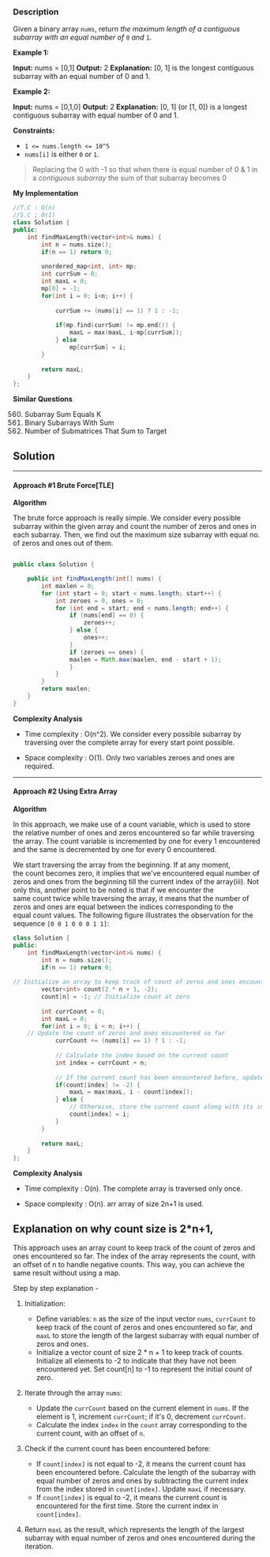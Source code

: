 ### Description

Given a binary array `nums`, return _the maximum length of a contiguous subarray with an equal number of_ `0` _and_ `1`.

**Example 1:**

**Input:** nums = \[0,1]
**Output:** 2
**Explanation:** \[0, 1] is the longest contiguous subarray with an equal number of 0 and 1.

**Example 2:**

**Input:** nums = \[0,1,0]
**Output:** 2
**Explanation:** \[0, 1] (or \[1, 0]) is a longest contiguous subarray with equal number of 0 and 1.

**Constraints:**

- `1 <= nums.length <= 10^5`
- `nums[i]` is either `0` or `1`.

> Replacing the 0 with -1 so that when there is equal number of 0 & 1 in a _contiguous subarray_ the sum of that subarray becomes 0

**My Implementation**

```cpp
//T.C : O(n)
//S.C : O(1)
class Solution {
public:
    int findMaxLength(vector<int>& nums) {
        int n = nums.size();
        if(n == 1) return 0;
        
        unordered_map<int, int> mp;
        int currSum = 0;
        int maxL = 0;
        mp[0] = -1;
        for(int i = 0; i<n; i++) {
            
            currSum += (nums[i] == 1) ? 1 : -1;
            
            if(mp.find(currSum) != mp.end()) {
                maxL = max(maxL, i-mp[currSum]);
            } else
                mp[currSum] = i;
        }
        
        return maxL;
    }
};
```

**Similar Questions**

 560. Subarray Sum Equals K
 930. Binary Subarrays With Sum
 1074. Number of Submatrices That Sum to Target

## Solution

---

#### Approach #1 Brute Force[TLE]
**Algorithm**

The brute force approach is really simple. We consider every possible subarray within the given array and count the number of zeros and ones in each subarray. Then, we find out the maximum size subarray with equal no. of zeros and ones out of them.

```java

public class Solution {

    public int findMaxLength(int[] nums) {
        int maxlen = 0;
        for (int start = 0; start < nums.length; start++) {
            int zeroes = 0, ones = 0;
            for (int end = start; end < nums.length; end++) {
                if (nums[end] == 0) {
                    zeroes++;
                } else {
                    ones++;
                }
                if (zeroes == ones) {
                maxlen = Math.max(maxlen, end - start + 1);
                }
            }
        }
        return maxlen;
    }
}

```

**Complexity Analysis**

- Time complexity : O(n^2). We consider every possible subarray by traversing over the complete array for every start point possible.
    
- Space complexity : O(1). Only two variables zeroes and ones are required.
    

---

#### Approach #2 Using Extra Array 

**Algorithm**

In this approach, we make use of a count variable, which is used to store the relative number of ones and zeros encountered so far while traversing the array. The count variable is incremented by one for every 1 encountered and the same is decremented by one for every 0 encountered.

We start traversing the array from the beginning. If at any moment, the count becomes zero, it implies that we've encountered equal number of zeros and ones from the beginning till the current index of the array(iii). Not only this, another point to be noted is that if we encounter the same count twice while traversing the array, it means that the number of zeros and ones are equal between the indices corresponding to the equal count values. The following figure illustrates the observation for the sequence `[0 0 1 0 0 0 1 1]`:


```cpp
class Solution {
public:
    int findMaxLength(vector<int>& nums) {
        int n = nums.size();
        if(n == 1) return 0;
        
// Initialize an array to keep track of count of zeros and ones encountered so far
        vector<int> count(2 * n + 1, -2);
        count[n] = -1; // Initialize count at zero
        
        int currCount = 0;
        int maxL = 0;
        for(int i = 0; i < n; i++) {
    // Update the count of zeros and ones encountered so far
            currCount += (nums[i] == 1) ? 1 : -1;
            
            // Calculate the index based on the current count
            int index = currCount + n;
            
            // If the current count has been encountered before, update maxL
            if(count[index] != -2) {
                maxL = max(maxL, i - count[index]);
            } else {
                // Otherwise, store the current count along with its index
                count[index] = i;
            }
        }
        
        return maxL;
    }
};


```

**Complexity Analysis**

- Time complexity : O(n). The complete array is traversed only once.
    
- Space complexity : O(n). arr array of size 2n+1 is used.
    

Explanation on why count size is 2*n+1,
- 
This approach uses an array count to keep track of the count of zeros and ones encountered so far. The index of the array represents the count, with an offset of n to handle negative counts. This way, you can achieve the same result without using a map.

Step by step explanation -
1. Initialization: 
   - Define variables: `n` as the size of the input vector `nums`, `currCount` to keep track of the count of zeros and ones encountered so far, and `maxL` to store the length of the largest subarray with equal number of zeros and ones.
   - Initialize a vector count of size 2 * n + 1  to keep track of counts. Initialize all elements to -2 to indicate that they have not been encountered yet. Set count[n] to -1 to represent the initial count of zero.

2. Iterate through the array `nums`:
   - Update the `currCount` based on the current element in `nums`. If the element is 1, increment `currCount`; if it's 0, decrement `currCount`.
   - Calculate the index `index` in the `count` array corresponding to the current count, with an offset of `n`.

3. Check if the current count has been encountered before:
   - If `count[index]` is not equal to -2, it means the current count has been encountered before. Calculate the length of the subarray with equal number of zeros and ones by subtracting the current index from the index stored in `count[index]`. Update `maxL` if necessary.
   - If `count[index]` is equal to -2, it means the current count is encountered for the first time. Store the current index in `count[index]`.

4. Return `maxL` as the result, which represents the length of the largest subarray with equal number of zeros and ones encountered during the iteration.


